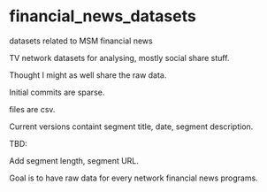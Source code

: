 # financial_news_datasets
datasets related to MSM financial news

TV network datasets for analysing, mostly social share stuff.

Thought I might as well share the raw data.

Initial commits are sparse.

files are csv.

Current versions containt segment title, date, segment description.

TBD:

Add segment length, segment URL.

Goal is to have raw data for every network financial news programs.
